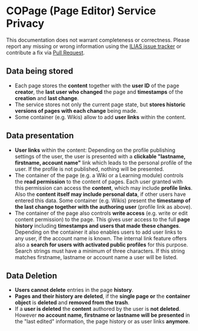 # COPage (Page Editor) Service Privacy

This documentation does not warrant completeness or correctness. Please report any
missing or wrong information using the [ILIAS issue tracker](https://mantis.ilias.de)
or contribute a fix via [Pull Request](docs/development/contributing.md#pull-request-to-the-repositories).


## Data being stored

- Each page stores the **content** together with the **user ID** of the page
  **creator**, the **last user who changed** the page and **timestamps** of the
  **creation** and **last change**.
- The service stores not only the current page state, but **stores historic versions
  of pages with each change** being made.
- Some container (e.g. Wikis) allow to add **user links** within the content. 


## Data presentation

- **User links** within the content: Depending on the profile publishing settings
  of the user, the user is presented with a **clickable "lastname, firstname,
  account name"** link which leads to the personal profile of the user. If the
  profile is not published, nothing will be presented.
- The container of the page (e.g. a Wiki or a Learning module) controls the
  **read permission** to the content of pages. Each user granted with this permission
  can access the **content**, which may include **profile links**. Also the **content
  itself may include personal data**, if other users have entered this data. Some
  container (e.g. Wikis) present the **timestamp of the last change together with
  the authoring user** (profile link as above).
- The container of the page also controls **write access** (e.g. write or edit
  content permission) to the page. This gives user access to the full **page
  history** including **timestamps and users that made these changes**. Depending
  on the container it also enables users to add user links to any user, if the
  account name is known. The internal link feature offers also a **search for
  users with activated public profiles** for this purpose. Search strings must
  have a minimum of three characters. If this string matches firstname, lastname
  or account name a user will be listed.


## Data Deletion

- **Users cannot delete** entries in the page **history**.
- **Pages and their history are deleted**, if the **single page or** the **container
  object** is **deleted** and **removed from the trash**.
- If a **user is deleted** the **content** authored by the user is **not deleted**.
  However **no account name, firstname or lastname will be presented** in the "last
  edited" information, the page history or as user links **anymore**.
